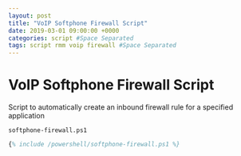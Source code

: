 ```yaml
---
layout: post
title: "VoIP Softphone Firewall Script"
date: 2019-03-01 09:00:00 +0000
categories: script #Space Separated
tags: script rmm voip firewall #Space Separated
---
```


# VoIP Softphone Firewall Script

Script to automatically create an inbound firewall rule for a specified application

`softphone-firewall.ps1`

```ps
{% include /powershell/softphone-firewall.ps1 %}
```